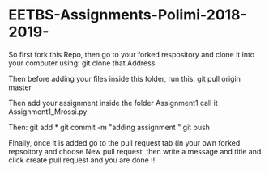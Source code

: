 # EETBS-Assignments-Polimi-2018-2019-


So first fork this Repo, then go to your forked respository and clone it into your computer using:
git clone that Address

Then before adding your files inside this folder, run this:
git pull origin master 

Then add your assignment inside the folder Assignment1 call it Assignment1_Mrossi.py

Then:
git add *
git commit -m "adding assignment "
git push

Finally,  once it is added go to the pull request tab (in your own forked repsoitory and choose New pull request, then write a message and title and click create pull request and you are done !!
